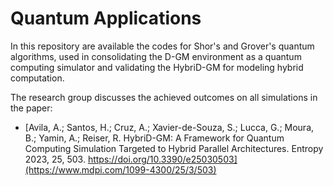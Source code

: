 # Quantum Applications

In this repository are available the codes for Shor's and Grover's quantum algorithms, used in consolidating the D-GM environment as a quantum computing simulator and validating the HybriD-GM for modeling hybrid computation.

The research group discusses the achieved outcomes on all simulations in the paper:

* [Avila, A.; Santos, H.; Cruz, A.; Xavier-de-Souza, S.; Lucca, G.; Moura, B.; Yamin, A.; Reiser, R. HybriD-GM: A Framework for Quantum Computing Simulation Targeted to Hybrid Parallel Architectures. Entropy 2023, 25, 503. https://doi.org/10.3390/e25030503](https://www.mdpi.com/1099-4300/25/3/503)

